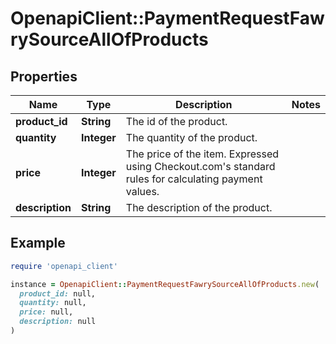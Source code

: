 # OpenapiClient::PaymentRequestFawrySourceAllOfProducts

## Properties

| Name | Type | Description | Notes |
| ---- | ---- | ----------- | ----- |
| **product_id** | **String** | The id of the product. |  |
| **quantity** | **Integer** | The quantity of the product. |  |
| **price** | **Integer** | The price of the item.  Expressed using Checkout.com&#39;s standard rules for calculating payment values. |  |
| **description** | **String** | The description of the product. |  |

## Example

```ruby
require 'openapi_client'

instance = OpenapiClient::PaymentRequestFawrySourceAllOfProducts.new(
  product_id: null,
  quantity: null,
  price: null,
  description: null
)
```

